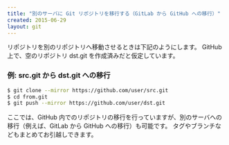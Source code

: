 ```yaml
---
title: "別のサーバに Git リポジトリを移行する（GitLab から GitHub への移行）"
created: 2015-06-29
layout: git
---
```


リポジトリを別のリポジトリへ移動させるときは下記のようにします。
GitHub 上で、空のリポジトリ dst.git を作成済みだと仮定しています。

### 例: src.git から dst.git への移行
```sh
$ git clone --mirror https://github.com/user/src.git
$ cd from.git
$ git push --mirror https://github.com/user/dst.git
```

ここでは、GitHub 内でのリポジトリの移行を行っていますが、別のサーバへの移行（例えば、GitLab から GitHub への移行）も可能です。
タグやブランチなどもまとめてお引越しできます。

